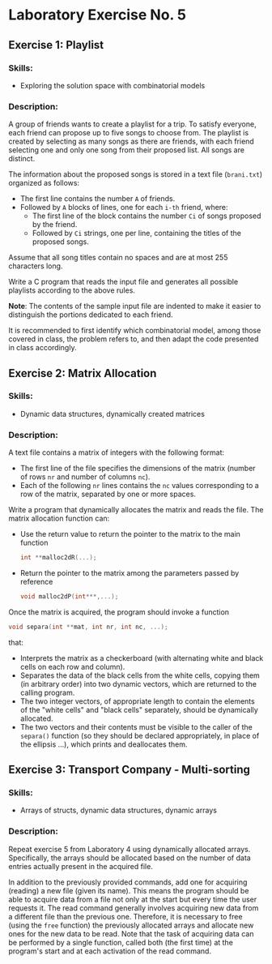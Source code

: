 # Laboratory Exercise No. 5

## Exercise 1: Playlist

### Skills:
- Exploring the solution space with combinatorial models

### Description:
A group of friends wants to create a playlist for a trip. To satisfy everyone, each friend can propose up to five songs to choose from. The playlist is created by selecting as many songs as there are friends, with each friend selecting one and only one song from their proposed list. All songs are distinct.

The information about the proposed songs is stored in a text file (`brani.txt`) organized as follows:
- The first line contains the number `A` of friends.
- Followed by `A` blocks of lines, one for each `i-th` friend, where:
  - The first line of the block contains the number `Ci` of songs proposed by the friend.
  - Followed by `Ci` strings, one per line, containing the titles of the proposed songs.

Assume that all song titles contain no spaces and are at most 255 characters long.

Write a C program that reads the input file and generates all possible playlists according to the above rules.

**Note**: The contents of the sample input file are indented to make it easier to distinguish the portions dedicated to each friend.

It is recommended to first identify which combinatorial model, among those covered in class, the problem refers to, and then adapt the code presented in class accordingly.

## Exercise 2: Matrix Allocation

### Skills:
- Dynamic data structures, dynamically created matrices

### Description:
A text file contains a matrix of integers with the following format:
- The first line of the file specifies the dimensions of the matrix (number of rows `nr` and number of columns `nc`).
- Each of the following `nr` lines contains the `nc` values corresponding to a row of the matrix, separated by one or more spaces.

Write a program that dynamically allocates the matrix and reads the file. The matrix allocation function can:
- Use the return value to return the pointer to the matrix to the main function
  ```c
  int **malloc2dR(...);
  ```
- Return the pointer to the matrix among the parameters passed by reference
  ```c
  void malloc2dP(int***,...);
  ```

Once the matrix is acquired, the program should invoke a function
```c
void separa(int **mat, int nr, int nc, ...);
```
that:
- Interprets the matrix as a checkerboard (with alternating white and black cells on each row and column).
- Separates the data of the black cells from the white cells, copying them (in arbitrary order) into two dynamic vectors, which are returned to the calling program.
- The two integer vectors, of appropriate length to contain the elements of the "white cells" and "black cells" separately, should be dynamically allocated.
- The two vectors and their contents must be visible to the caller of the `separa()` function (so they should be declared appropriately, in place of the ellipsis ...), which prints and deallocates them.

## Exercise 3: Transport Company - Multi-sorting

### Skills:
- Arrays of structs, dynamic data structures, dynamic arrays

### Description:
Repeat exercise 5 from Laboratory 4 using dynamically allocated arrays. Specifically, the arrays should be allocated based on the number of data entries actually present in the acquired file.

In addition to the previously provided commands, add one for acquiring (reading) a new file (given its name). This means the program should be able to acquire data from a file not only at the start but every time the user requests it. The read command generally involves acquiring new data from a different file than the previous one. Therefore, it is necessary to free (using the `free` function) the previously allocated arrays and allocate new ones for the new data to be read. Note that the task of acquiring data can be performed by a single function, called both (the first time) at the program's start and at each activation of the read command.